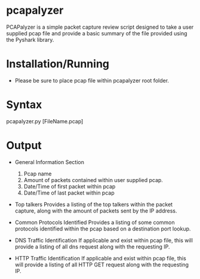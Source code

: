 # pcapalyzer

PCAPalyzer is a simple packet capture review script designed to take a user supplied pcap file and provide a basic summary of the file provided using the Pyshark library. 

# Installation/Running

- Please be sure to place pcap file within pcapalyzer root folder.

# Syntax

pcapalyzer.py [FileName.pcap]

# Output
- General Information Section
  1. Pcap name
  2. Amount of packets contained within user supplied pcap.
  3. Date/Time of first packet within pcap
  4. Date/Time of last packet within pcap
  
- Top talkers
  Provides a listing of the top talkers within the packet capture, along with the amount of packets sent by the IP address.
  
- Common Protocols Identified
  Provides a listing of some common protocols identified within the pcap based on a destination port lookup.
  
- DNS Traffic Identification
  If applicable and exist within pcap file, this will provide a listing of all dns request along with the requesting IP.
  
- HTTP Traffic Identification
  If applicable and exist within pcap file, this will provide a listing of all HTTP GET request along with the requesting IP.

  


